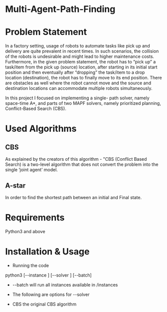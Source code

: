 # Multi-Agent-Path-Finding

# Problem Statement

In a factory setting, usage of robots to automate tasks like pick up and delivery are quite prevalent in recent times. In such scenarios, the collision of the robots is undesirable and might lead to higher maintenance costs. Furthermore, in the given problem statement, the robot has to “pick up” a task/item from the pick up (source) location, after starting in its initial start position and then eventually after “dropping” the task/item to a drop location (destination), the robot has to finally move to its end position. There are obstacles as well where the robot cannot move and the source and destination locations can accommodate multiple robots simultaneously.

In this project I focused on implementing a single- path solver, namely space-time A*, and parts of two MAPF solvers, namely prioritized planning, Conflict-Based Search (CBS).



# Used Algorithms

## CBS

As explained by the creators of this algorithm - "CBS (Conflict Based Search) is a two-level algorithm that does not convert the problem into the single ‘joint agent’ model. 

## A-star
In order to find the shortest path between an initial and Final state.



# Requirements

Python3 and above


# Installation & Usage

* Running the code

python3 [--instance <path>] [--solver <solver>] [--batch]

* --batch will run all instances available in /instances
  
* The following are options for --solver

* CBS the original CBS algorithm


